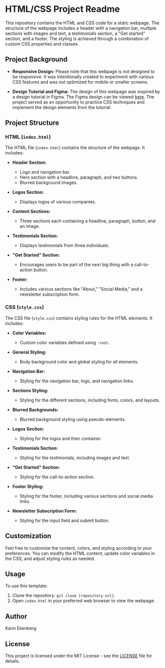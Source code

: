 # HTML/CSS Project Readme

This repository contains the HTML and CSS code for a static webpage. The structure of the webpage includes a header with a navigation bar, multiple sections with images and text, a testimonials section, a "Get started" section, and a footer. The styling is achieved through a combination of custom CSS properties and classes.

## Project Background

- **Responsive Design:** Please note that this webpage is not designed to be responsive. It was intentionally created to experiment with various CSS features and was not optimized for mobile or smaller screens.

- **Design Tutorial and Figma:** The design of this webpage was inspired by a design tutorial in Figma. The Figma design can be viewed [here](https://www.figma.com/file/klRxhErwUQPRBhfbZuo0ry/Untitled?type=design&node-id=0%3A1&mode=design&t=9sO2k0idclsCXbjs-1). The project served as an opportunity to practice CSS techniques and implement the design elements from the tutorial.

## Project Structure

### HTML (`index.html`)

The HTML file (`index.html`) contains the structure of the webpage. It includes:

- **Header Section:** 
  - Logo and navigation bar.
  - Hero section with a headline, paragraph, and two buttons.
  - Blurred background images.

- **Logos Section:**
  - Displays logos of various companies.

- **Content Sections:**
  - Three sections each containing a headline, paragraph, button, and an image.

- **Testimonials Section:**
  - Displays testimonials from three individuals.

- **"Get Started" Section:**
  - Encourages users to be part of the next big thing with a call-to-action button.

- **Footer:**
  - Includes various sections like "About," "Social Media," and a newsletter subscription form.

### CSS (`style.css`)

The CSS file (`style.css`) contains styling rules for the HTML elements. It includes:

- **Color Variables:**
  - Custom color variables defined using `:root`.

- **General Styling:**
  - Body background color and global styling for all elements.

- **Navigation Bar:**
  - Styling for the navigation bar, logo, and navigation links.

- **Sections Styling:**
  - Styling for the different sections, including fonts, colors, and layouts.

- **Blurred Backgrounds:**
  - Blurred background styling using pseudo-elements.

- **Logos Section:**
  - Styling for the logos and their container.

- **Testimonials Section:**
  - Styling for the testimonials, including images and text.

- **"Get Started" Section:**
  - Styling for the call-to-action section.

- **Footer Styling:**
  - Styling for the footer, including various sections and social media links.

- **Newsletter Subscription Form:**
  - Styling for the input field and submit button.

## Customization

Feel free to customize the content, colors, and styling according to your preferences. You can modify the HTML content, update color variables in the CSS, and adjust styling rules as needed.

## Usage

To use this template:

1. Clone the repository: `git clone [repository-url]`.
2. Open `index.html` in your preferred web browser to view the webpage.

## Author

Karin Ekenberg

## License

This project is licensed under the MIT License - see the [LICENSE](LICENSE) file for details.
